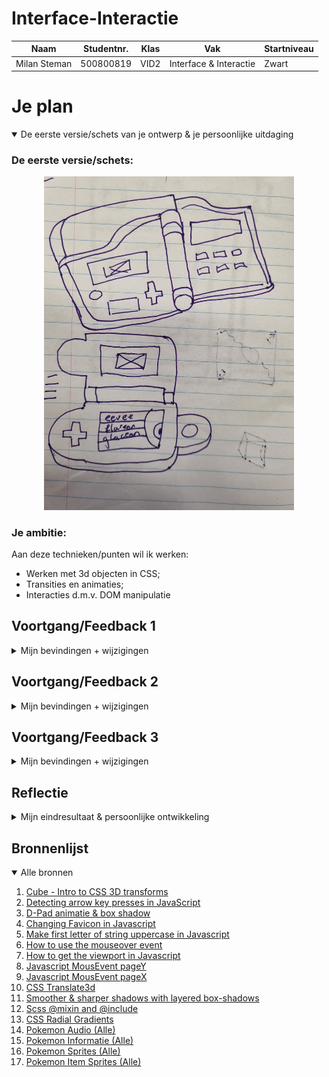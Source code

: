 # Interface-Interactie

| Naam         | Studentnr. | Klas | Vak                    | Startniveau |
| ------------ | ---------- | ---- | ---------------------- | ----------- |
| Milan Steman | 500800819  | VID2 | Interface & Interactie | Zwart       |

# Je plan

<details open>
  <summary>De eerste versie/schets van je ontwerp & je persoonlijke uitdaging</summary>

### De eerste versie/schets:

<p align="center">
  <img src="assets/readme-images/20220510_094703.jpg" width="400px" alt="eerste versie/schets">
  <br>
</p>

### Je ambitie:

Aan deze technieken/punten wil ik werken:

- Werken met 3d objecten in CSS;
- Transities en animaties;
- Interacties d.m.v. DOM manipulatie

</details>

## Voortgang/Feedback 1

<details>
  <summary>Mijn bevindingen + wijzigingen</summary>

### Bevinding 1:

Hoe wil je precies de evolutie gaan tonen voor alle Eevee's?

#### oplossing:

Dit was een goed punt. Een pokedex is leuk, maar hoe ga je precies de evoluties tonen? Ik ben tot de oplossing gekomen om de benodigde items op het bovenste scherm te tonen. Dit kan bijvoorbeeld door alle Eevee's op een rij te zetten, met het item.

### Bevinding 2:

Welke transities wil je in je ontwerp stoppen? Kan er bijvoorbeeld een swipe-effect o.i.d. komen?

#### oplossing:

Het liefst wil ik een scroll effect creëren wanneer je van Eevee verandert.

### Bevinding 3:

Zijn er nog easter eggs die je wilt toevoegen?

#### oplossing:

Misschien zou het leuk zijn om als easter egg een pokeball-icon per Eevee te zetten wanneer je erover hovered, of dat er iets qua tekst op de achtergrond verandert.

</details>

## Voortgang/Feedback 2

<details>
  <summary>Mijn bevindingen + wijzigingen</summary>
  
  ### Bevinding 1:
  Je hebt nog geen fonts gebruikt op je pagina. Kijk of je misschien een lokaal font, of eentje van Google/Adobe kan inladen.

#### oplossing:

Eigenlijk had ik op dit moment nog niet heel veel behoefte aan een font. Ik had nog maar drie regels met tekst. De bedoeling is dat er per Eeveelution en korte tekst met wat uitleg komt te staan. Dit staat in het reguliere sans-serif niet heel mooi. Daarom heb ik het font [inter](https://fonts.google.com/specimen/Inter) geïmporteerd vanuit Google Fonts.

### Bevinding 2:

Je openklapbare rechthoekjes kunnen nog niet met tab geselecteerd worden. Bovendien missen de buttons nog een aantal states.

#### oplossing:

De openklapbare rechthoeken zijn geen buttons. Daarom kunnen ze niet automatisch met tab geselecteerd worden. Hiervoor heb ik het HTML attribuut `tabindex` gebruikt.

```html
<!-- Rechthoek 5 -->
<section tabindex="1">
    <ol>
        <li></li>
        <li></li>
        <li></li>
        <li></li>
        <li></li>
        <li></li>
    </ol>
</section>
```

Aan de buttons heb ik een active state toegevoegd. Hierdoor krijg je een daadwerkelijke inklikbare button.


### Bevinding 3:
Ik zie dat je een extensie gebruikt op je CSS. Hierdoor compiled het alleen verkeerd om. Je custom properties en globale stijling komen onderaan te staan.

#### oplossing:

Ik had in mijn main.scss perongeluk eerst de verschillende mapjes geïmporteerd voor de globale stijling. Hierdoor stond het allemaal andersom. Dit heb ik omgedraait. In de main.scss staan nu pas op het eind de imports.

### Bevinding 4:
In je CSS custom properties wordt niet altijd dezelfde manier gebruikt om kleurtjes te verzamelen.

#### oplossing:

In de custom properties stonden wat kleurtjes die met hsl gespecificeerd werden. Dit was niet de bedoeling, aangezien ik niet met verschillende tinten ging werken. De onnodige kleurtjes zijn weggehaald of aangepast naar een hexcode.

### Bevinding 5:
Er zijn nog een paar divjes die onnodig wrappen om bepaalde elementen.

#### oplossing:

Er waren nog een aantal divjes die wrappen om een losse section of ander element. Deze zijn in de HTML weggehaald en in de CSS is de stijling zodanig aangepast dat hetzelfde resultaat (qua stijling) te behalen was zonder de extra div.

</details>

## Voortgang/Feedback 3

<details>
  <summary>Mijn bevindingen + wijzigingen</summary>
  
  ### Bevinding 1:
  Je hebt nu een 3d model, maar buiten de start-animatie doe je er niet veel mee. Is het misschien een idee om nog iets interactiefs met je 3d model te doen?

#### oplossing:

Om ervoor te zorgen dat er toch een stukje interactiviteit was met het 3d object, heb ik een functie aangemaakt die het 3d model laat transformen wanneer je buiten de 'box' van de pokedex aan het hoveren bent. Hier kijk ik ook naar de 'hoek' waarin de cursor zich bevind. Zo kunnen we de translate3d aanpassen o.b.v. muispositie.

### Bevinding 2:

De interactie in de pokedex voelt nog wat leeg aan. Is er een manier waarop je het wat speelser kan maken?

#### oplossing:

Om de interactie te verhogen, heb ik de actieve Eevee in de bovenste lijst een animatie gegeven, Nu springt de huidige Eevee op en neer, net als in de echte game. Verder verandert de favicon en de titel naar de huidige Eevee. Bovendien laat ik per Eevee in de bovenste lijst zien welk item ze nodig hebben om te evolueren.

### Bevinding 3:

De blurry achtergrond is nog moeilijk te spotten. Kan je deze op een manier versterken?

#### oplossing:

Om de achtergrond te versterken, heb ik een 'outer'- en 'inner' cirkel gemaakt. De inner ring heeft meer opacity, maar is kleiner. Hierdoor krijg je een mooier achtergrond-effect.

### Bevinding 4:

De achtergrond en Eevee's veranderen nog steeds wanneer de pokedex uit staat. Je kan ook op het geluid-knopje drukken (wanneer de pokedex uit staat).

#### oplossing:

Dit was natuurlijk niet de bedoeling. Ik wil eigenlijk dat je alleen de interacteren met de elementen wanneer de pokedex aan staat. Hiervoor heb ik in het Javascript bestand een if statement gezet voor elke interactief blokje. Deze statement bevat een conditie die bekijkt of de pokedex de classList 'online' bevat. Wanneer dit niet het geval is, dan zullen de interactieve elementen nog niet werken.

### Bevinding 5:

De tekst in je pokedex snijdt nu nog af. Is dit de bedoeling? Of zou je er bijvoorbeeld doorheen kunnen scrollen?

#### oplossing:

De tekst hoort eigenlijk scrollable te zijn. Om dit te realiseren, heb ik bij de parent (li) een overflow met als waarde scroll neergezet. De parent (ol) heeft nog steeds de waarde hidden. Zo snijdt de tekst af in het beeldscherm, maar kan je wel door de tekst heen scrollen.

</details>

## Reflectie

<details>
  <summary>Mijn eindresultaat & persoonlijke ontwikkeling</summary>

### Je uitkomst - karakteristiek screenshot(s):
<img src="assets/readme-images/eindresultaat-1.png" width="33%" alt="eerste versie/schets">
<img src="assets/readme-images/eindresultaat-2.png" width="33%" alt="eerste versie/schets">
<img src="assets/readme-images/eindresultaat-3.png" width="33%" alt="eerste versie/schets">

### Dit ging goed/Heb ik geleerd:

Korte omschrijving met plaatje(s)

### Dit was lastig/Is niet gelukt:

Korte omschrijving met plaatje(s)

</details>

## Bronnenlijst

<details open>
<summary>Alle bronnen</summary>

1. [Cube - Intro to CSS 3D transforms](https://3dtransforms.desandro.com/cube)
2. [Detecting arrow key presses in JavaScript](https://stackoverflow.com/a/44213036)
3. [D-Pad animatie & box shadow](https://sinds1971.nl/spelenmetcss/2022-feb/stephan/index.html)
4. [Changing Favicon in Javascript](https://bootstrapcreative.com/how-to-change-favicon-with-javascript/)
5. [Make first letter of string uppercase in Javascript](https://stackoverflow.com/questions/1026069/how-do-i-make-the-first-letter-of-a-string-uppercase-in-javascript)
6. [How to use the mouseover event](https://developer.mozilla.org/en-US/docs/Web/API/Element/mouseover_event)
7. [How to get the viewport in Javascript](https://stackoverflow.com/questions/1766861/find-the-exact-height-and-width-of-the-viewport-in-a-cross-browser-way-no-proto)
8. [Javascript MousEvent pageY](https://developer.mozilla.org/en-US/docs/Web/API/MouseEvent/pageY)
9. [Javascript MousEvent pageX](https://developer.mozilla.org/en-US/docs/Web/API/MouseEvent/pageX)
10. [CSS Translate3d](https://developer.mozilla.org/en-US/docs/Web/CSS/transform-function/translate3d)
11. [Smoother & sharper shadows with layered box-shadows](https://tobiasahlin.com/blog/layered-smooth-box-shadows/)
12. [Scss @mixin and @include](https://sass-lang.com/documentation/at-rules/mixin)
13. [CSS Radial Gradients](https://developer.mozilla.org/en-US/docs/Web/CSS/gradient/radial-gradient)
14. [Pokemon Audio (Alle)](https://play.pokemonshowdown.com/audio/cries)
15. [Pokemon Informatie (Alle)](https://bulbapedia.bulbagarden.net/wiki/Eeveelution)
16. [Pokemon Sprites (Alle)](https://www.ign.com/wikis/pokemon-black-and-white/)
17. [Pokemon Item Sprites (Alle)](https://bulbapedia.bulbagarden.net/)
</details>
